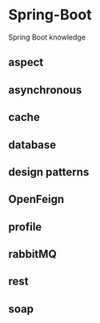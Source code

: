# Spring-Boot
Spring Boot knowledge

## aspect

## asynchronous

## cache

## database

## design patterns

## OpenFeign

## profile

## rabbitMQ

## rest

## soap
